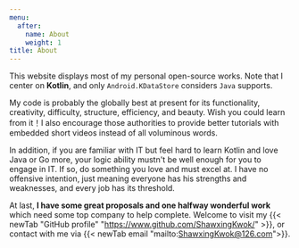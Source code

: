 ```yaml
---
menu:
  after:
    name: About
    weight: 1
title: About
---
```


This website displays most of my personal open-source works. Note that I center on **Kotlin**,
and only `Android.KDataStore` considers `Java` supports.

My code is probably the globally best at present for its functionality, creativity, difficulty, structure,
efficiency, and beauty. Wish you could learn from it！I also encourage those authorities to provide better
tutorials with embedded short videos instead of all voluminous words.

In addition, if you are familiar with IT but feel hard to learn Kotlin and love Java or Go more, your logic
ability mustn't be well enough for you to engage in IT. If so, do something you love and must excel
at. I have no offensive intention, just meaning everyone has his strengths and weaknesses, and every
job has its threshold.

At last, **I have some great proposals and one halfway wonderful work** which need some top company to help complete.
Welcome to visit my {{< newTab "GitHub profile" "https://www.github.com/ShawxingKwok/" >}},
or contact with me via {{< newTab email "mailto:ShawxingKwok@126.com">}}.